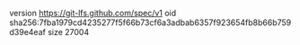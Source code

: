 version https://git-lfs.github.com/spec/v1
oid sha256:7fba1979cd4235277f5f66b73cf6a3adbab6357f923654fb8b66b759d39e4eaf
size 27004
